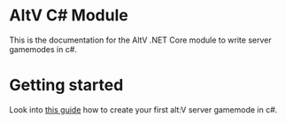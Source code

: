 # AltV C# Module
This is the documentation for the AltV .NET Core module to write server gamemodes in c#.

# Getting started
Look into [this guide](https://fabianterhorst.github.io/coreclr-module/articles/intro.html) how to create your first alt:V server gamemode in c#.
